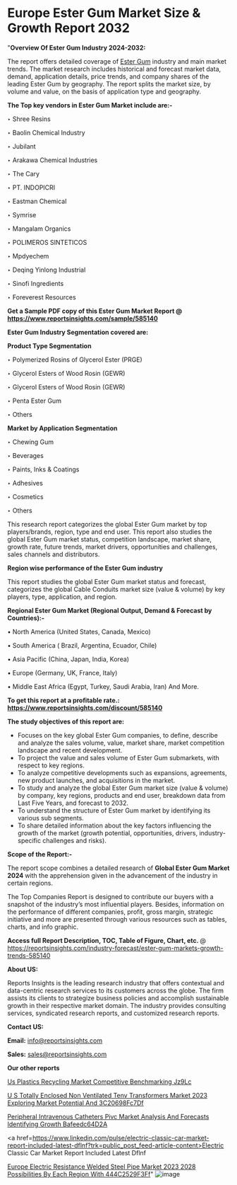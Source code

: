 # Europe Ester Gum Market Size & Growth Report 2032

 "<strong>Overview Of Ester Gum Industry 2024-2032:</strong>

The report offers detailed coverage of <a href=https://www.reportsinsights.com/sample/585140>Ester Gum</a> industry and main market trends. The market research includes historical and forecast market data, demand, application details, price trends, and company shares of the leading Ester Gum by geography. The report splits the market size, by volume and value, on the basis of application type and geography.

<strong>The Top key vendors in Ester Gum Market include are:- </strong>

‣ Shree Resins

‣ Baolin Chemical Industry

‣ Jubilant

‣ Arakawa Chemical Industries

‣ The Cary

‣ PT. INDOPICRI

‣ Eastman Chemical

‣ Symrise

‣ Mangalam Organics

‣ POLIMEROS SINTETICOS

‣ Mpdyechem

‣ Deqing Yinlong Industrial

‣ Sinofi Ingredients

‣ Foreverest Resources

<strong>Get a Sample PDF copy of this Ester Gum Market Report </strong><strong>@ <a href=https://www.reportsinsights.com/sample/585140 style=color:#0000ff;>https://www.reportsinsights.com/sample/585140</a> </strong>

<strong>Ester Gum Industry Segmentation covered are:</strong>

<strong>Product Type Segmentation</strong>

‣    Polymerized Rosins of Glycerol Ester (PRGE)

‣ Glycerol Esters of Wood Rosin (GEWR)

‣ Glycerol Esters of Wood Rosin (GEWR)

‣ Penta Ester Gum

‣ Others

<strong>Market by Application Segmentation</strong>

‣   Chewing Gum

‣ Beverages

‣ Paints, Inks & Coatings

‣ Adhesives

‣ Cosmetics

‣ Others

This research report categorizes the global Ester Gum market by top players/brands, region, type and end user. This report also studies the global Ester Gum market status, competition landscape, market share, growth rate, future trends, market drivers, opportunities and challenges, sales channels and distributors.

<strong>Region wise performance of the Ester Gum industry</strong><strong> </strong>

This report studies the global Ester Gum market status and forecast, categorizes the global Cable Conduits market size (value &amp; volume) by key players, type, application, and region. 

<strong>Regional Ester Gum Market (Regional Output, Demand &amp; Forecast by Countries):-</strong>

• North America (United States, Canada, Mexico)

• South America ( Brazil, Argentina, Ecuador, Chile)

• Asia Pacific (China, Japan, India, Korea)

• Europe (Germany, UK, France, Italy)

• Middle East Africa (Egypt, Turkey, Saudi Arabia, Iran) And More.

<strong>To get this report at a profitable rate.: <a href=https://www.reportsinsights.com/discount/585140 style=color:#0000ff;>https://www.reportsinsights.com/discount/585140</a></strong>

<strong>The study objectives of this report are:</strong>
<ul>
  <li>Focuses on the key global Ester Gum companies, to define, describe and analyze the sales volume, value, market share, market competition landscape and recent development.</li>
  <li>To project the value and sales volume of Ester Gum submarkets, with respect to key regions.</li>
  <li>To analyze competitive developments such as expansions, agreements, new product launches, and acquisitions in the market.</li>
  <li>To study and analyze the global Ester Gum market size (value &amp; volume) by company, key regions, products and end user, breakdown data from Last Five Years, and forecast to 2032.</li>
  <li>To understand the structure of Ester Gum market by identifying its various sub segments.</li>
  <li>To share detailed information about the key factors influencing the growth of the market (growth potential, opportunities, drivers, industry-specific challenges and risks).</li>
</ul>
<strong>Scope of the Report:-</strong><strong> </strong>

The report scope combines a detailed research of <strong>Global Ester Gum Market 2024 </strong>with the apprehension given in the advancement of the industry in certain regions.

The Top Companies Report is designed to contribute our buyers with a snapshot of the industry’s most influential players. Besides, information on the performance of different companies, profit, gross margin, strategic initiative and more are presented through various resources such as tables, charts, and info graphic.

<strong>Access full Report Description, TOC, Table of Figure, Chart, etc. </strong>@   <a href=https://reportsinsights.com/industry-forecast/ester-gum-markets-growth-trends-585140 style=color:#0000ff;>https://reportsinsights.com/industry-forecast/ester-gum-markets-growth-trends-585140</a>

<strong>About US:</strong>

Reports Insights is the leading research industry that offers contextual and data-centric research services to its customers across the globe. The firm assists its clients to strategize business policies and accomplish sustainable growth in their respective market domain. The industry provides consulting services, syndicated research reports, and customized research reports.

<strong>Contact US:</strong>

<p class=""""><b>Email:</b> <a href=mailto:info@reportsinsights.com>info@reportsinsights.com</a></p>
<p class=""""><b>Sales:</b> <a href=mailto:sales@reportsinsights.com>sales@reportsinsights.com</a></p>

<strong>Our other reports</strong>

<a href=https://www.linkedin.com/pulse/us-plastics-recycling-market-competitive-benchmarking-jz9lc/>Us Plastics Recycling Market Competitive Benchmarking Jz9Lc</a>

<a href=https://medium.com/@ruchikakadam73/u-s-totally-enclosed-non-ventilated-tenv-transformers-market-2023-exploring-market-potential-and-3c20698fc7df>U S Totally Enclosed Non Ventilated Tenv Transformers Market 2023 Exploring Market Potential And 3C20698Fc7Df</a>

<a href=https://medium.com/@swatiga40/peripheral-intravenous-catheters-pivc-market-analysis-and-forecasts-identifying-growth-bafeedc64d2a>Peripheral Intravenous Catheters Pivc Market Analysis And Forecasts Identifying Growth Bafeedc64D2A</a>

<a href=https://www.linkedin.com/pulse/electric-classic-car-market-report-included-latest-dflnf?trk=public_post_feed-article-content>Electric Classic Car Market Report Included Latest Dflnf</a>

<a href=https://medium.com/@reportsinsights23/europe-electric-resistance-welded-steel-pipe-market-2023-2028-possibilities-by-each-region-with-444c2529f3ff>Europe Electric Resistance Welded Steel Pipe Market 2023 2028 Possibilities By Each Region With 444C2529F3Ff</a>"
![image](https://github.com/daminid12/RImarketresearch/assets/158430485/50b602f9-d1f9-411f-8068-c97065bd0e14)
